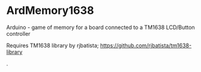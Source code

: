 # ArdMemory1638
Arduino - game of memory for a board connected to a TM1638 LCD/Button controller

Requires TM1638 library by rjbatista;
https://github.com/rjbatista/tm1638-library

.